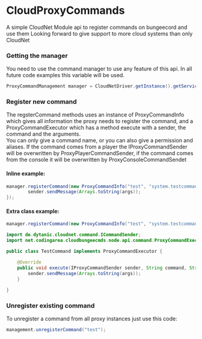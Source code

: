 # CloudProxyCommands
 A simple CloudNet Module api to register commands on bungeecord and use them
 Looking forward to give support to more cloud systems than only CloudNet

### Getting the manager
 You need to use the command manager to use any feature of this api.
 In all future code examples this variable will be used.

```java
ProxyCommandManagement manager = CloudNetDriver.getInstance().getServicesRegistry().getFirstService(ProxyCommandsManagement.class);
```

### Register new command
 The regsterCommand methods uses an instance of ProxyCommandInfo which gives all information the proxy needs to register the command, and a ProxyCommandExecutor which has a method execute with a sender, the command and the arguments.  
 You can only give a command name, or you can also give a permission and aliases.
 If the command comes from a player the IProxyCommandSender will be overwritten by ProxyPlayerCommandSender, if the command comes from the console it will be overwritten by ProxyConsoleCommandSendet
 
#### Inline example:

```java
manager.registerCommand(new ProxyCommandInfo("test", "system.testcommand", "t"), (sender, command, args) -> {
		sender.sendMessage(Arrays.toString(args));
});
```

#### Extra class example:

```java
manager.registerCommand(new ProxyCommandInfo("test", "system.testcommand", "t"), new TestCommand());
```

```java
import de.dytanic.cloudnet.command.ICommandSender;
import net.codingarea.cloudbungeecmds.node.api.command.ProxyCommandExecutor;

public class TestCommand implements ProxyCommandExecutor {

	@Override
	public void execute(IProxyCommandSender sender, String command, String[] args) {
		sender.sendMessage(Arrays.toString(args));
	}
	
}
```

### Unregister existing command

To unregister a command from all proxy instances just use this code:

```java
management.unregisterCommand("test");
```